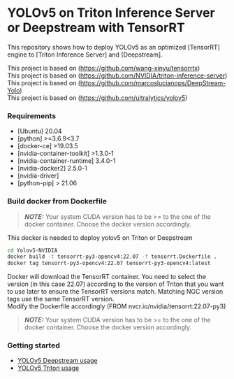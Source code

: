 # YOLOv5 on Triton Inference Server or Deepstream with TensorRT

This repository shows how to deploy YOLOv5 as an optimized [TensorRT] engine to [Triton Inference Server] and [Deepstream].

This project is based on (https://github.com/wang-xinyu/tensorrtx)  
This project is based on (https://github.com/NVIDIA/triton-inference-server)  
This project is based on (https://github.com/marcoslucianops/DeepStream-Yolo)  
This project is based on (https://github.com/ultralytics/yolov5)  

### Requirements

* [Ubuntu] 20.04
* [python]	>=3.6.9<3.7
* [docker-ce]	>19.03.5	
* [nvidia-container-toolkit] >1.3.0-1	
* [nvidia-container-runtime]	3.4.0-1	
* [nvidia-docker2]	2.5.0-1	
* [nvidia-driver] 
* [python-pip]	> 21.06	

### Build docker from Dockerfile

> **_NOTE:_**  Your system CUDA version has to be >= to the one of the docker container. Choose the docker version accordingly.

This docker is needed to deploy yolov5 on Triton or Deepstream

```bash
cd Yolov5-NVIDIA
docker build -t tensorrt-py3-opencv4:22.07 -f tensorrt.Dockerfile .
docker tag tensorrt-py3-opencv4:22.07 tensorrt-py3-opencv4:latest
```

Docker will download the TensorRT container. You need to select the version (in this case 22.07) according to the version of Triton that you want to use later to ensure the TensorRT versions match. Matching NGC version tags use the same TensorRT version.  
Modify the Dockerfile accordingly (FROM nvcr.io/nvidia/tensorrt:22.07-py3)

> **_NOTE:_**  Your system CUDA version has to be >= to the one of the docker container. Choose the docker version accordingly.
### Getting started

* [YOLOv5 Deepstream usage](deepstream/)
* [YOLOv5 Triton usage](triton-deploy/)


